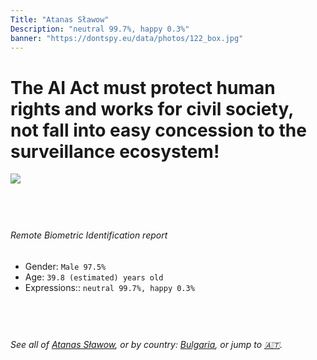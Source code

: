 ```yaml
---
Title: "Atanas Sławow"
Description: "neutral 99.7%, happy 0.3%"
banner: "https://dontspy.eu/data/photos/122_box.jpg"
---
```


# The AI Act must protect human rights and works for civil society, not fall into easy concession to the surveillance ecosystem!

<link rel="stylesheet" type="text/css" href="/css/blog.css" />

<div class="is-fake" hidden>

_This is a **fake picture**_, we collect these anyway [because the AI Act](why-deepfake) negotiation moves in a way that would create more mess in our lives! for a longer explanation, read [The Dual Threat: How Losing the Biometric Battle Fuels Deepfake Proliferation](/blog/the-dual-threat-how-losing-the-biometric-battle-fuels-deepfake-proliferation/)

</div>

<!-- <img src="https://dontspy.eu/data/photos/54_box.jpg" /> -->
<img src="https://dontspy.eu/data/photos/122_box.jpg" />

## <br>

###### Remote Biometric Identification report

* <span class="label">Gender:</span> `Male 97.5%`
* <span class="label">Age:</span> `39.8 (estimated) years old`
* <span class="label">Expressions::</span> `neutral 99.7%, happy 0.3%`

## <br>

###### See all of [Atanas Sławow](/policymaker#Atanas%20S%C5%82awow), or by country: [Bulgaria](/country#Bulgaria), or jump to [🇦🇹](/x/91).

## <br>